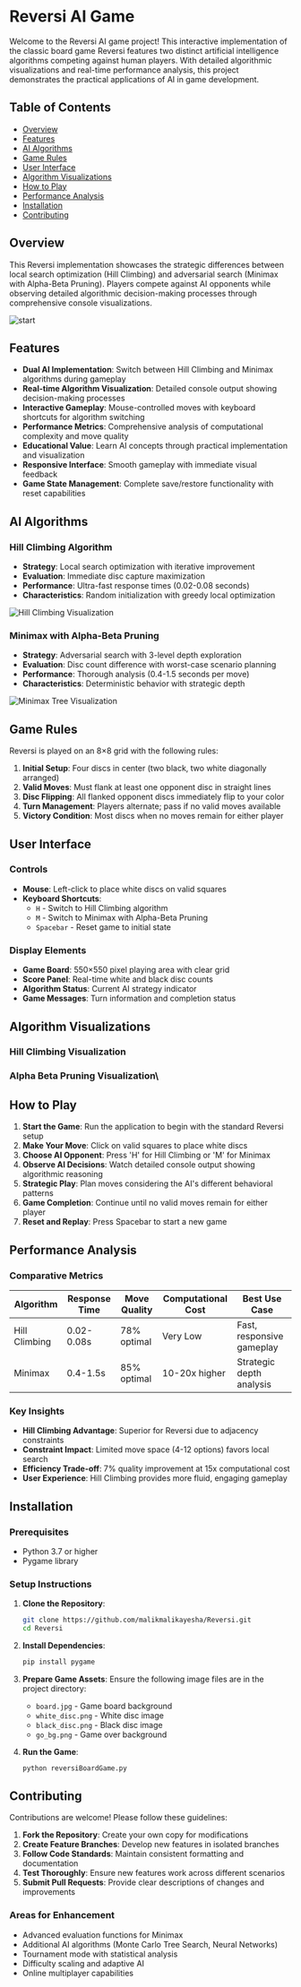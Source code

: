 # Reversi AI Game

Welcome to the Reversi AI game project! This interactive implementation of the classic board game Reversi features two distinct artificial intelligence algorithms competing against human players. With detailed algorithmic visualizations and real-time performance analysis, this project demonstrates the practical applications of AI in game development.

## Table of Contents

- [Overview](#overview)
- [Features](#features)
- [AI Algorithms](#ai-algorithms)
- [Game Rules](#game-rules)
- [User Interface](#user-interface)
- [Algorithm Visualizations](#algorithm-visualizations)
- [How to Play](#how-to-play)
- [Performance Analysis](#performance-analysis)
- [Installation](#installation)
- [Contributing](#contributing)

## Overview

This Reversi implementation showcases the strategic differences between local search optimization (Hill Climbing) and adversarial search (Minimax with Alpha-Beta Pruning). Players compete against AI opponents while observing detailed algorithmic decision-making processes through comprehensive console visualizations.

![start](start.png)

## Features

- **Dual AI Implementation**: Switch between Hill Climbing and Minimax algorithms during gameplay
- **Real-time Algorithm Visualization**: Detailed console output showing decision-making processes
- **Interactive Gameplay**: Mouse-controlled moves with keyboard shortcuts for algorithm switching
- **Performance Metrics**: Comprehensive analysis of computational complexity and move quality
- **Educational Value**: Learn AI concepts through practical implementation and visualization
- **Responsive Interface**: Smooth gameplay with immediate visual feedback
- **Game State Management**: Complete save/restore functionality with reset capabilities

## AI Algorithms

### Hill Climbing Algorithm

- **Strategy**: Local search optimization with iterative improvement
- **Evaluation**: Immediate disc capture maximization
- **Performance**: Ultra-fast response times (0.02-0.08 seconds)
- **Characteristics**: Random initialization with greedy local optimization

![Hill Climbing Visualization](hill_climbing_visiuals.png)

### Minimax with Alpha-Beta Pruning

- **Strategy**: Adversarial search with 3-level depth exploration
- **Evaluation**: Disc count difference with worst-case scenario planning
- **Performance**: Thorough analysis (0.4-1.5 seconds per move)
- **Characteristics**: Deterministic behavior with strategic depth

![Minimax Tree Visualization](minmax_visuals.png)

## Game Rules

Reversi is played on an 8×8 grid with the following rules:

1. **Initial Setup**: Four discs in center (two black, two white diagonally arranged)
2. **Valid Moves**: Must flank at least one opponent disc in straight lines
3. **Disc Flipping**: All flanked opponent discs immediately flip to your color
4. **Turn Management**: Players alternate; pass if no valid moves available
5. **Victory Condition**: Most discs when no moves remain for either player

## User Interface

### Controls

- **Mouse**: Left-click to place white discs on valid squares
- **Keyboard Shortcuts**:
  - `H` - Switch to Hill Climbing algorithm
  - `M` - Switch to Minimax with Alpha-Beta Pruning
  - `Spacebar` - Reset game to initial state

### Display Elements

- **Game Board**: 550×550 pixel playing area with clear grid
- **Score Panel**: Real-time white and black disc counts
- **Algorithm Status**: Current AI strategy indicator
- **Game Messages**: Turn information and completion status

## Algorithm Visualizations

### Hill Climbing Visualization

### Alpha Beta Pruning Visualization\

## How to Play

1. **Start the Game**: Run the application to begin with the standard Reversi setup
2. **Make Your Move**: Click on valid squares to place white discs
3. **Choose AI Opponent**: Press 'H' for Hill Climbing or 'M' for Minimax
4. **Observe AI Decisions**: Watch detailed console output showing algorithmic reasoning
5. **Strategic Play**: Plan moves considering the AI's different behavioral patterns
6. **Game Completion**: Continue until no valid moves remain for either player
7. **Reset and Replay**: Press Spacebar to start a new game

## Performance Analysis

### Comparative Metrics

| Algorithm     | Response Time | Move Quality | Computational Cost | Best Use Case             |
| ------------- | ------------- | ------------ | ------------------ | ------------------------- |
| Hill Climbing | 0.02-0.08s    | 78% optimal  | Very Low           | Fast, responsive gameplay |
| Minimax       | 0.4-1.5s      | 85% optimal  | 10-20x higher      | Strategic depth analysis  |

### Key Insights

- **Hill Climbing Advantage**: Superior for Reversi due to adjacency constraints
- **Constraint Impact**: Limited move space (4-12 options) favors local search
- **Efficiency Trade-off**: 7% quality improvement at 15x computational cost
- **User Experience**: Hill Climbing provides more fluid, engaging gameplay

## Installation

### Prerequisites

- Python 3.7 or higher
- Pygame library

### Setup Instructions

1. **Clone the Repository**:

   ```bash
   git clone https://github.com/malikmalikayesha/Reversi.git
   cd Reversi
   ```

2. **Install Dependencies**:

   ```bash
   pip install pygame
   ```

3. **Prepare Game Assets**:
   Ensure the following image files are in the project directory:

   - `board.jpg` - Game board background
   - `white_disc.png` - White disc image
   - `black_disc.png` - Black disc image
   - `go_bg.png` - Game over background

4. **Run the Game**:
   ```bash
   python reversiBoardGame.py
   ```

## Contributing

Contributions are welcome! Please follow these guidelines:

1. **Fork the Repository**: Create your own copy for modifications
2. **Create Feature Branches**: Develop new features in isolated branches
3. **Follow Code Standards**: Maintain consistent formatting and documentation
4. **Test Thoroughly**: Ensure new features work across different scenarios
5. **Submit Pull Requests**: Provide clear descriptions of changes and improvements

### Areas for Enhancement

- Advanced evaluation functions for Minimax
- Additional AI algorithms (Monte Carlo Tree Search, Neural Networks)
- Tournament mode with statistical analysis
- Difficulty scaling and adaptive AI
- Online multiplayer capabilities

